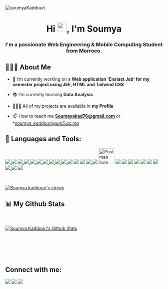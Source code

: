 <p align="left"> <img src="https://komarev.com/ghpvc/?username=soumyaKaddouri&label=Profile%20views&color=129e00&style=plastic" alt="soumyaKaddouri" /> </p>

<h1 align="center">Hi <img src="https://raw.githubusercontent.com/MartinHeinz/MartinHeinz/master/wave.gif" width="30px">, I'm Soumya</h1>
<h3 align="center">I'm a passionate Web Engineering & Mobile Computing Student from Morroco.</h3>

## 🙋🏼‍♀️ About Me

- 🔭 I’m currently working on a **Web application 'Ensiast Job' for my semester project using JEE, HTML and Tailwind CSS**

- 📚 I’m currently learning **Data Analysis**

- 👩🏼‍💻 All of my projects are available in **my Profile**

- 📫 How to reach me **Soumayakad76@gmail.com** or \**soumya_kaddouri@um5.ac.ma*

## 🚀 Languages and Tools:

<p align="left"> 
    <a href="https://www.cprogramming.com/" target="_blank"><img src="https://img.icons8.com/color/48/000000/c-plus-plus-logo.png"/> </a>
    <a href="https://www.cprogramming.com/" target="_blank"><img src="https://img.icons8.com/color/48/000000/c-sharp-logo.png"/></a>
    <a href="https://www.java.com" target="_blank"> <img src="https://img.icons8.com/color/48/000000/java-coffee-cup-logo.png"/> </a>
    <a href="https://www.php.net/" target="_blank"> <img src="https://img.icons8.com/offices/50/000000/php-logo.png"/> </a>
    <a href="https://www.python.org" target="_blank"> <img src="https://img.icons8.com/color/48/000000/python.png"/> </a>
    <a href="https://www.r-project.org/" target="_blank"> <img src="https://img.icons8.com/external-becris-flat-becris/64/000000/external-r-data-science-becris-flat-becris.png"/> </a>
    <a href="https://developer.mozilla.org/en-US/docs/Web/JavaScript" target="_blank"> <img src="https://img.icons8.com/color/48/000000/javascript.png"/> </a> 
    <a href="https://www.w3.org/html/" target="_blank"> <img src="https://img.icons8.com/color/48/000000/html-5.png"/> </a> 
    <a href="https://www.w3schools.com/css/" target="_blank"> <img src="https://img.icons8.com/color/48/000000/css3.png"/> </a> 
    <a href="https://getbootstrap.com" target="_blank"> <img src="https://img.icons8.com/color/48/000000/bootstrap.png"/> </a> 
    <a href="https://reactjs.org/" target="_blank"><img src="https://img.icons8.com/color/48/000000/react-native.png"/></a>
    <a href="https://tailwindcss.com/" target="_blank"><img src="https://img.icons8.com/color/48/000000/tailwindcss.png"/></a>
    <a href="https://mui.com/" target="_blank"><img src="https://img.icons8.com/color/48/000000/material-ui.png"/></a>
    <a href="https://git-scm.com/" target="_blank"> <img src="https://img.icons8.com/color/48/000000/git.png"/> </a> 
    <a href="https://www.linux.org/" target="_blank"><img src="https://img.icons8.com/color/48/000000/linux--v1.png"/></a>
    <a href="https://postman.com" target="_blank"><img src="https://cdn.iconscout.com/icon/free/png-256/postman-3521648-2945092.png" srcset="https://cdn.iconscout.com/icon/free/png-512/postman-3521648-2945092.png 2x" alt="Postman Icon" width="50"></a>
    <a href="https://nodejs.org" target="_blank"><img src="https://img.icons8.com/color/48/000000/nodejs.png"/></a>
    <a href="https://symfony.com/" target="_blank"><img src="https://img.icons8.com/color/48/000000/symfony.png"/></a>
    <a href="https://www.adobe.com/" target="_blank"><img src="https://img.icons8.com/color/48/000000/adobe-illustrator--v1.png"/></a>
    <a href="https://unity.com/" target="_blank"><img src="https://img.icons8.com/ios-filled/50/000000/unity.png"/></a>
    <a href="https://developer.android.com" target="_blank"> <img src="https://img.icons8.com/color/48/000000/android-os.png"/></a>
    <a href="https://maven.apache.org/" target="_blank"><img src="https://img.icons8.com/ios/50/000000/maven-ios.png"/></a>   
    <a style="padding-right:8px;" href="https://www.mysql.com/" target="_blank"> <img src="https://img.icons8.com/fluent/50/000000/mysql-logo.png"/> </a> 
    <a href="https://www.oracle.com/id/index.html" target="_blank"><img src="https://img.icons8.com/color/48/000000/oracle-logo.png"/> </a>
    <a href="https://firebase.google.com/" target="_blank"><img src="https://img.icons8.com/color/48/000000/firebase.png"/></a>
    <a href="https://docs.microsoft.com/en-us/sql/sql-server/" target="_blank"><img src="https://img.icons8.com/color/48/000000/microsoft-sql-server.png"/> </a>
</p>

<br/>

<p>
    <a href="https://github.com/soumyaKaddouri/github-readme-streak-stats">
        <img title="🔥 Get streak stats for your profile at git.io/streak-stats" alt="Soumya kaddouri's streak" src="https://github-readme-streak-stats.herokuapp.com/?user=soumyaKaddouri&theme=black-ice&hide_border=true&stroke=0000&background=060A0CD0"/>
    </a>
</p>

## 📊 My Github Stats

  <br/>
  <p >
    <a href="https://github.com/soumyaKaddouri/github-readme-stats"><img alt="Soumya Kaddouri's Github Stats" src="https://github-readme-stats.vercel.app/api?username=soumyaKaddouri&show_icons=true&count_private=true&theme=react&hide_border=true&bg_color=0D1117" /></a>
  </p>

<br/>
<br/>
<br/>
<br/>

## Connect with me:

<p align="left">

<a href = "https://www.linkedin.com/in/soumya-kaddouri-508bb11b8"><img src="https://img.icons8.com/fluent/48/000000/linkedin.png"/></a>
<a href = "https://instagram.com/soumaaa20?utm_medium=copy_link"><img src="https://img.icons8.com/fluent/48/000000/instagram-new.png"/></a>
<a href = "https://m.facebook.com/soumya.kad2"><img src="https://img.icons8.com/fluency/48/000000/facebook-new.png"/></a>

</p>

